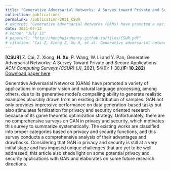 ```yaml
---
title: "Generative Adversarial Networks: A Survey toward Private and Secure Applications"
collection: publications
permalink: /publication/2021_CSUR
# excerpt: "Generative Adversarial Networks (GANs) have promoted a variety of applications in computer vision and natural language processing, among others, due to its generative model’s compelling ability to generate realistic examples plausibly drawn from an existing distribution of samples. GAN not only provides impressive performance on data generation-based tasks but also stimulates fertilization for privacy and security oriented research because of its game theoretic optimization strategy. Unfortunately, there are no comprehensive surveys on GAN in privacy and security, which motivates this survey to summarize systematically. The existing works are classified into proper categories based on privacy and security functions, and this survey conducts a comprehensive analysis of their advantages and drawbacks. Considering that GAN in privacy and security is still at a very initial stage and has imposed unique challenges that are yet to be well addressed, this article also sheds light on some potential privacy and security applications with GAN and elaborates on some future research directions."
date: 2021-07-13
# venue: "July 13"
# paperurl: "http://honghuixuhenry.github.io/files/CSUR.pdf"
# citation: "Cai Z, Xiong Z, Xu H, et al. Generative adversarial networks: A survey toward private and secure applications[J]. ACM Computing Surveys (CSUR), 2021, 54(6): 1-38."
---
```


**[CSUR]** Z. Cai, Z. Xiong, **H. Xu**, P. Wang, W. Li and Y. Pan, Generative Adversarial Networks: A Survey Toward Private and Secure Applications. _ACM Computing Surveys (CSUR) [J]_, 2021, 54(6): 1-38.(**IF: 10.282**) [Download paper here](http://honghuixuhenry.github.io/files/CSUR.pdf)

Generative Adversarial Networks (GANs) have promoted a variety of applications in computer vision and natural language processing, among others, due to its generative model’s compelling ability to generate realistic examples plausibly drawn from an existing distribution of samples. GAN not only provides impressive performance on data generation-based tasks but also stimulates fertilization for privacy and security oriented research because of its game theoretic optimization strategy. Unfortunately, there are no comprehensive surveys on GAN in privacy and security, which motivates this survey to summarize systematically. The existing works are classified into proper categories based on privacy and security functions, and this survey conducts a comprehensive analysis of their advantages and drawbacks. Considering that GAN in privacy and security is still at a very initial stage and has imposed unique challenges that are yet to be well addressed, this article also sheds light on some potential privacy and security applications with GAN and elaborates on some future research directions.

<!-- Recommended citation: Cai Z, Xiong Z, Xu H, et al. Generative adversarial networks: A survey toward private and secure applications[J]. ACM Computing Surveys (CSUR), 2021, 54(6): 1-38. -->
